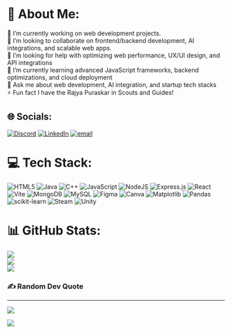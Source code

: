 # 💫 About Me:
🔭 I’m currently working on web development projects.<br>👯 I’m looking to collaborate on frontend/backend development, AI integrations, and scalable web apps.<br>🤝 I’m looking for help with optimizing web performance, UX/UI design, and API integrations<br>🌱 I’m currently learning advanced JavaScript frameworks, backend optimizations, and cloud deployment<br>💬 Ask me about web development, AI integration, and startup tech stacks<br>⚡ Fun fact I have the Rajya Puraskar in Scouts and Guides!


## 🌐 Socials:
[![Discord](https://img.shields.io/badge/Discord-%237289DA.svg?logo=discord&logoColor=white)](https://discord.gg/https://discord.com/users/1264495279009435700) [![LinkedIn](https://img.shields.io/badge/LinkedIn-%230077B5.svg?logo=linkedin&logoColor=white)](https://linkedin.com/in/https://www.linkedin.com/in/shrinivas-mudabe/) [![email](https://img.shields.io/badge/Email-D14836?logo=gmail&logoColor=white)](mailto:mudabeshrinivas@gmail.com) 

# 💻 Tech Stack:
![HTML5](https://img.shields.io/badge/html5-%23E34F26.svg?style=for-the-badge&logo=html5&logoColor=white) ![Java](https://img.shields.io/badge/java-%23ED8B00.svg?style=for-the-badge&logo=openjdk&logoColor=white) ![C++](https://img.shields.io/badge/c++-%2300599C.svg?style=for-the-badge&logo=c%2B%2B&logoColor=white) ![JavaScript](https://img.shields.io/badge/javascript-%23323330.svg?style=for-the-badge&logo=javascript&logoColor=%23F7DF1E) ![NodeJS](https://img.shields.io/badge/node.js-6DA55F?style=for-the-badge&logo=node.js&logoColor=white) ![Express.js](https://img.shields.io/badge/express.js-%23404d59.svg?style=for-the-badge&logo=express&logoColor=%2361DAFB) ![React](https://img.shields.io/badge/react-%2320232a.svg?style=for-the-badge&logo=react&logoColor=%2361DAFB) ![Vite](https://img.shields.io/badge/vite-%23646CFF.svg?style=for-the-badge&logo=vite&logoColor=white) ![MongoDB](https://img.shields.io/badge/MongoDB-%234ea94b.svg?style=for-the-badge&logo=mongodb&logoColor=white) ![MySQL](https://img.shields.io/badge/mysql-4479A1.svg?style=for-the-badge&logo=mysql&logoColor=white) ![Figma](https://img.shields.io/badge/figma-%23F24E1E.svg?style=for-the-badge&logo=figma&logoColor=white) ![Canva](https://img.shields.io/badge/Canva-%2300C4CC.svg?style=for-the-badge&logo=Canva&logoColor=white) ![Matplotlib](https://img.shields.io/badge/Matplotlib-%23ffffff.svg?style=for-the-badge&logo=Matplotlib&logoColor=black) ![Pandas](https://img.shields.io/badge/pandas-%23150458.svg?style=for-the-badge&logo=pandas&logoColor=white) ![scikit-learn](https://img.shields.io/badge/scikit--learn-%23F7931E.svg?style=for-the-badge&logo=scikit-learn&logoColor=white) ![Steam](https://img.shields.io/badge/steam-%23000000.svg?style=for-the-badge&logo=steam&logoColor=white) ![Unity](https://img.shields.io/badge/unity-%23000000.svg?style=for-the-badge&logo=unity&logoColor=white)
# 📊 GitHub Stats:
![](https://github-readme-stats.vercel.app/api?username=Shriii19&theme=dark&hide_border=false&include_all_commits=false&count_private=false)<br/>
![](https://nirzak-streak-stats.vercel.app/?user=Shriii19&theme=dark&hide_border=false)<br/>
![](https://github-readme-stats.vercel.app/api/top-langs/?username=Shriii19&theme=dark&hide_border=false&include_all_commits=false&count_private=false&layout=compact)

### ✍️ Random Dev Quote

---
[![](https://visitcount.itsvg.in/api?id=Shriii19&icon=0&color=0)](https://visitcount.itsvg.in)

<!-- Proudly created with GPRM ( https://gprm.itsvg.in ) -->

![](https://quotes-github-readme.vercel.app/api?type=horizontal&theme=radical)

